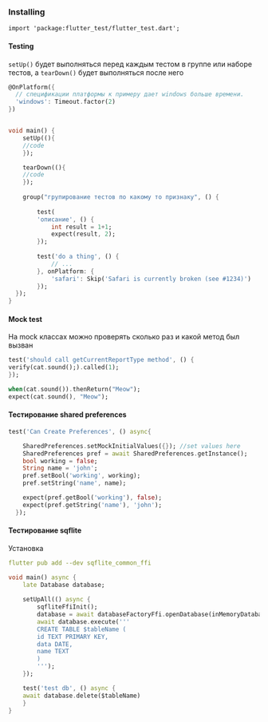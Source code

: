 
###  Installing
```shell
import 'package:flutter_test/flutter_test.dart';
```

#### Testing

`setUp()` будет выполняться перед каждым тестом в группе или наборе тестов, а `tearDown()` будет выполняться после него

```dart
@OnPlatform({
  // спецификации платформы к примеру дает windows больше времени.
  'windows': Timeout.factor(2)
})


void main() {
	setUp((){
	//code
	});

	tearDown((){
	//code
	});
	
	group("групирование тестов по какому то признаку", () {
	
		test(
		'описание', () {
			int result = 1+1;
			expect(result, 2);
		});
		
		test('do a thing', () {
		    // ...
		}, onPlatform: {
		    'safari': Skip('Safari is currently broken (see #1234)')
		});
  });
}
```

#### Mock test

На mock классах можно проверять сколько раз и какой метод был вызван
```dart
test('should call getCurrentReportType method', () {
verify(cat.sound();).called(1);
});

when(cat.sound()).thenReturn("Meow");
expect(cat.sound(), "Meow");
```

#### Тестирование shared preferences

```dart
test('Can Create Preferences', () async{

    SharedPreferences.setMockInitialValues({}); //set values here
    SharedPreferences pref = await SharedPreferences.getInstance();
    bool working = false;
    String name = 'john';
    pref.setBool('working', working);
    pref.setString('name', name);

    expect(pref.getBool('working'), false);
    expect(pref.getString('name'), 'john');
  });
```

#### Тестирование sqflite

Установка
```yaml
flutter pub add --dev sqflite_common_ffi
```

```dart
void main() async {
	late Database database;
  
	setUpAll(() async {
		sqfliteFfiInit();
		database = await databaseFactoryFfi.openDatabase(inMemoryDatabasePath);
		await database.execute('''
		CREATE TABLE $tableName (
		id TEXT PRIMARY KEY,
		data DATE,
		name TEXT
		)
		''');
	});

	test('test db', () async {
	await database.delete($tableName)
	}
}
```
